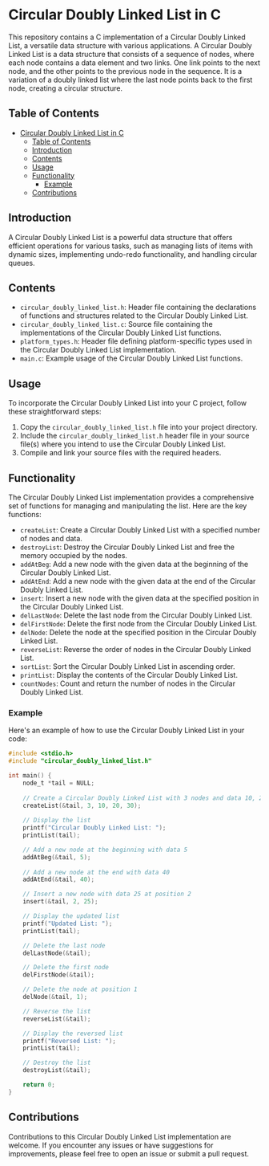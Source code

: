 # Circular Doubly Linked List in C

This repository contains a C implementation of a Circular Doubly Linked List, a versatile data structure with various applications. A Circular Doubly Linked List is a data structure that consists of a sequence of nodes, where each node contains a data element and two links. One link points to the next node, and the other points to the previous node in the sequence. It is a variation of a doubly linked list where the last node points back to the first node, creating a circular structure.

## Table of Contents

- [Circular Doubly Linked List in C](#circular-doubly-linked-list-in-c)
  - [Table of Contents](#table-of-contents)
  - [Introduction](#introduction)
  - [Contents](#contents)
  - [Usage](#usage)
  - [Functionality](#functionality)
    - [Example](#example)
  - [Contributions](#contributions)

## Introduction

A Circular Doubly Linked List is a powerful data structure that offers efficient operations for various tasks, such as managing lists of items with dynamic sizes, implementing undo-redo functionality, and handling circular queues.

## Contents

- `circular_doubly_linked_list.h`: Header file containing the declarations of functions and structures related to the Circular Doubly Linked List.
- `circular_doubly_linked_list.c`: Source file containing the implementations of the Circular Doubly Linked List functions.
- `platform_types.h`: Header file defining platform-specific types used in the Circular Doubly Linked List implementation.
- `main.c`: Example usage of the Circular Doubly Linked List functions.

## Usage

To incorporate the Circular Doubly Linked List into your C project, follow these straightforward steps:

1. Copy the `circular_doubly_linked_list.h` file into your project directory.
2. Include the `circular_doubly_linked_list.h` header file in your source file(s) where you intend to use the Circular Doubly Linked List.
3. Compile and link your source files with the required headers.

## Functionality

The Circular Doubly Linked List implementation provides a comprehensive set of functions for managing and manipulating the list. Here are the key functions:

- `createList`: Create a Circular Doubly Linked List with a specified number of nodes and data.
- `destroyList`: Destroy the Circular Doubly Linked List and free the memory occupied by the nodes.
- `addAtBeg`: Add a new node with the given data at the beginning of the Circular Doubly Linked List.
- `addAtEnd`: Add a new node with the given data at the end of the Circular Doubly Linked List.
- `insert`: Insert a new node with the given data at the specified position in the Circular Doubly Linked List.
- `delLastNode`: Delete the last node from the Circular Doubly Linked List.
- `delFirstNode`: Delete the first node from the Circular Doubly Linked List.
- `delNode`: Delete the node at the specified position in the Circular Doubly Linked List.
- `reverseList`: Reverse the order of nodes in the Circular Doubly Linked List.
- `sortList`: Sort the Circular Doubly Linked List in ascending order.
- `printList`: Display the contents of the Circular Doubly Linked List.
- `countNodes`: Count and return the number of nodes in the Circular Doubly Linked List.

### Example

Here's an example of how to use the Circular Doubly Linked List in your code:

```c
#include <stdio.h>
#include "circular_doubly_linked_list.h"

int main() {
    node_t *tail = NULL;
    
    // Create a Circular Doubly Linked List with 3 nodes and data 10, 20, 30
    createList(&tail, 3, 10, 20, 30);
    
    // Display the list
    printf("Circular Doubly Linked List: ");
    printList(tail);

    // Add a new node at the beginning with data 5
    addAtBeg(&tail, 5);
    
    // Add a new node at the end with data 40
    addAtEnd(&tail, 40);

    // Insert a new node with data 25 at position 2
    insert(&tail, 2, 25);

    // Display the updated list
    printf("Updated List: ");
    printList(tail);

    // Delete the last node
    delLastNode(&tail);

    // Delete the first node
    delFirstNode(&tail);

    // Delete the node at position 1
    delNode(&tail, 1);

    // Reverse the list
    reverseList(&tail);

    // Display the reversed list
    printf("Reversed List: ");
    printList(tail);

    // Destroy the list
    destroyList(&tail);

    return 0;
}

```

## Contributions

Contributions to this Circular Doubly Linked List implementation are welcome. If you encounter any issues or have suggestions for improvements, please feel free to open an issue or submit a pull request.